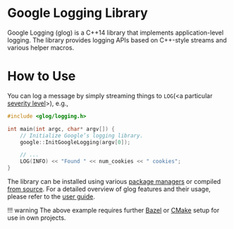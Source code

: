 # Google Logging Library

Google Logging (glog) is a C++14 library that implements application-level
logging. The library provides logging APIs based on C++-style streams and
various helper macros.

# How to Use

You can log a message by simply streaming things to `LOG`(<a particular
[severity level](logging.md#severity-levels)\>), e.g.,

``` cpp title="main.cpp"
#include <glog/logging.h>

int main(int argc, char* argv[]) {
    // Initialize Google’s logging library.
    google::InitGoogleLogging(argv[0]);

    // ...
    LOG(INFO) << "Found " << num_cookies << " cookies";
}
```

The library can be installed using various [package managers](packages.md) or
compiled [from source](build.md). For a detailed overview of glog features and
their usage, please refer to the [user guide](logging.md).

!!! warning
    The above example requires further [Bazel](build.md#bazel) or
    [CMake](usage.md) setup for use in own projects.
